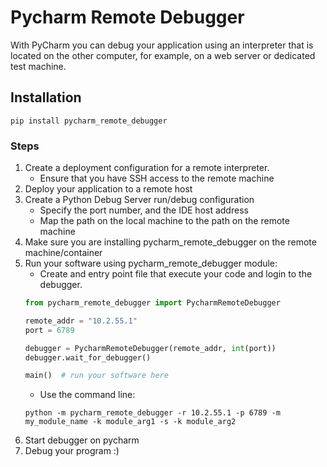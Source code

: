 # Pycharm Remote Debugger

With PyCharm you can debug your application using an interpreter that is located on the other computer, 
for example, on a web server or dedicated test machine.

## Installation 
```shell
pip install pycharm_remote_debugger
```

### Steps
1. Create a deployment configuration for a remote interpreter.
   - Ensure that you have SSH access to the remote machine
2. Deploy your application to a remote host
3. Create a Python Debug Server run/debug configuration
    - Specify the port number, and the IDE host address
    - Map the path on the local machine to the path on the remote machine
4. Make sure you are installing pycharm_remote_debugger on the remote machine/container   
5. Run your software using pycharm_remote_debugger module: 
   - Create and entry point file that execute your code and login to the debugger.
   ```python
   from pycharm_remote_debugger import PycharmRemoteDebugger
   
   remote_addr = "10.2.55.1"
   port = 6789
   
   debugger = PycharmRemoteDebugger(remote_addr, int(port))
   debugger.wait_for_debugger()
   
   main()  # run your software here
   ```
   - Use the command line: 
   ```shell
   python -m pycharm_remote_debugger -r 10.2.55.1 -p 6789 -m my_module_name -k module_arg1 -s -k module_arg2
   ```
6. Start debugger on pycharm
7. Debug your program :) 
